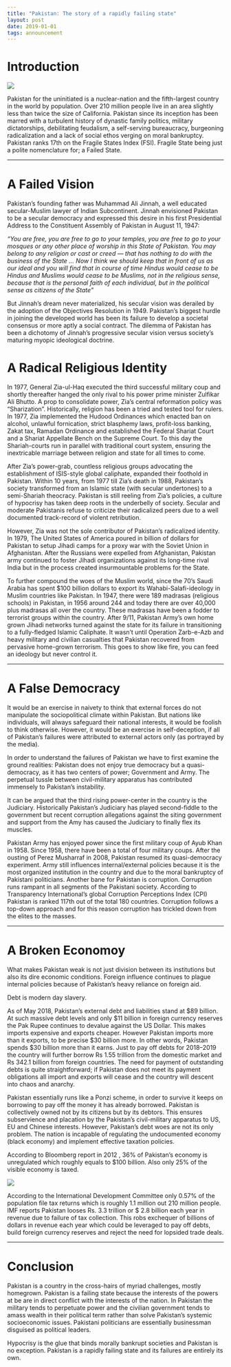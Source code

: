 ```yaml
---
title: "Pakistan: The story of a rapidly failing state"
layout: post
date: 2019-01-01
tags: announcement
---
```


# Introduction

![](https://cdn-images-1.medium.com/max/800/1*tQd-mITiJDP6EuhtCXvDrg.jpeg)
<span class="figcaption_hack"></span>

Pakistan for the uninitiated is a nuclear-nation and the fifth-largest country
in the world by population. Over 210 million people live in an area slightly
less than twice the size of California. Pakistan since its inception has been
marred with a turbulent history of dynastic family politics, military
dictatorships, debilitating feudalism, a self-serving bureaucracy, burgeoning
radicalization and a lack of social ethos verging on moral bankruptcy. Pakistan
ranks 17th on the Fragile States Index (FSI). Fragile State being just a polite
nomenclature for; a Failed State.

*****

# A Failed Vision

Pakistan’s founding father was Muhammad Ali Jinnah, a well educated
secular-Muslim lawyer of Indian Subcontinent. Jinnah envisioned Pakistan to be a
secular democracy and expressed this desire in his first Presidential Address to
the Constituent Assembly of Pakistan in August 11, 1947:

*“You are free, you are free to go to your temples, you are free to go to your
mosques or any other place of worship in this State of Pakistan. You may belong
to any religion or cast or creed — that has nothing to do with the business of
the State … Now I think we should keep that in front of us as our ideal and you
will find that in course of time Hindus would cease to be Hindus and Muslims
would cease to be Muslims, not in the religious sense, because that is the
personal faith of each individual, but in the political sense as citizens of the
State”*

But Jinnah’s dream never materialized, his secular vision was derailed by the
adoption of the Objectives Resolution in 1949. Pakistan’s biggest hurdle in
joining the developed world has been its failure to develop a societal consensus
or more aptly a social contract. The dilemma of Pakistan has been a dichotomy of
Jinnah’s progressive secular vision versus society’s maturing myopic ideological
doctrine.

# A Radical Religious Identity

In 1977, General Zia-ul-Haq executed the third successful military coup and
shortly thereafter hanged the only rival to his power prime minister Zulfikar
Ali Bhutto. A prop to consolidate power, Zia’s central reformation policy was
“Sharization”. Historically, religion has been a tried and tested tool for
rulers. In 1977, Zia implemented the Hudood Ordinances which enacted ban on
alcohol, unlawful fornication, strict blasphemy laws, profit-loss banking, Zakat
tax, Ramadan Ordinance and established the Federal Shariat Court and a Shariat
Appellate Bench on the Supreme Court. To this day the Shariah-courts run in
parallel with traditional court system, ensuring the inextricable marriage
between religion and state for all times to come.

After Zia’s power-grab, countless religious groups advocating the establishment
of ISIS-style global caliphate, expanded their foothold in Pakistan. Within 10
years, from 1977 till Zia’s death in 1988, Pakistan’s society transformed from
an Islamic state (with secular undertones) to a semi-Shariah theocracy. Pakistan
is still reeling from Zia’s policies, a culture of hypocrisy has taken deep
roots in the underbelly of society. Secular and moderate Pakistanis refuse to
criticize their radicalized peers due to a well documented track-record of
violent retribution.

However, Zia was not the sole contributor of Pakistan’s radicalized identity. In
1979, The United States of America poured in billion of dollars for Pakistan to
setup Jihadi camps for a proxy war with the Soviet Union in Afghanistan. After
the Russians were expelled from Afghanistan, Pakistan army continued to foster
Jihadi organizations against its long-time rival India but in the process
created insurmountable problems for the State.

To further compound the woes of the Muslim world, since the 70’s Saudi Arabia
has spent $100 billion dollars to export its Wahabi-Salafi-ideology in Muslim
countries like Pakistan. In 1947, there were 189 madrasas (religious schools) in
Pakistan, in 1956 around 244 and today there are over 40,000 plus madrasas all
over the country. These madrasas have been a fodder to terrorist groups within
the country. After 9/11, Pakistan Army’s own home grown Jihadi networks turned
against the state for its failure in transitioning to a fully-fledged Islamic
Caliphate. It wasn’t until Operation Zarb-e-Azb and heavy military and civilian
casualties that Pakistan recovered from pervasive home-grown terrorism. This
goes to show like fire, you can feed an ideology but never control it.

*****

# A False Democracy

It would be an exercise in naivety to think that external forces do not
manipulate the sociopolitical climate within Pakistan. But nations like
individuals, will always safeguard their national interests, it would be foolish
to think otherwise. However, it would be an exercise in self-deception, if all
of Pakistan’s failures were attributed to external actors only (as portrayed by
the media).

In order to understand the failures of Pakistan we have to first examine the
ground realities: Pakistan does not enjoy true democracy but a quasi-democracy,
as it has two centers of power; Government and Army. The perpetual tussle
between civil-military apparatus has contributed immensely to Pakistan’s
instability.

It can be argued that the third rising power-center in the country is the
Judiciary. Historically Pakistan’s Judiciary has played second-fiddle to the
government but recent corruption allegations against the siting government and
support from the Amy has caused the Judiciary to finally flex its muscles.

Pakistan Army has enjoyed power since the first military coup of Ayub Khan in
1958. Since 1958, there have been a total of four military coups. After the
ousting of Perez Musharraf in 2008, Pakistan resumed its quasi-democracy
experiment. Army still influences internal/external policies because it is the
most organized institution in the country and due to the moral bankruptcy of
Pakistani politicians. Another bane for Pakistan is corruption. Corruption runs
rampant in all segments of the Pakistani society. According to Transparency
International’s global Corruption Perceptions Index (CPI) Pakistan is ranked
117th out of the total 180 countries. Corruption follows a top-down approach and
for this reason corruption has trickled down from the elites to the masses.

*****

# A Broken Economoy

What makes Pakistan weak is not just division between its institutions but also
its dire economic conditions. Foreign influence continues to plague internal
policies because of Pakistan’s heavy reliance on foreign aid.

Debt is modern day slavery.

As of May 2018, Pakistan’s external debt and liabilities stand at $89 billion.
At such massive debt levels and only $11 billion in foreign currency reserves
the Pak Rupee continues to devalue against the US Dollar. This makes imports
expensive and exports cheaper. However Pakistan imports more than it exports, to
be precise $30 billion more. In other words, Pakistan spends $30 billion more
than it earns. Just to pay off debts for 2018–2019 the country will further
borrow Rs 1.55 trillion from the domestic market and Rs 342.1 billion from
foreign countries. The need for payment of outstanding debts is quite
straightforward; if Pakistan does not meet its payment obligations all import
and exports will cease and the country will descent into chaos and anarchy.

Pakistan essentially runs like a Ponzi scheme, in order to survive it keeps on
borrowing to pay off the money it has already borrowed. Pakistan is collectively
owned not by its citizens but by its debtors. This ensures subservience and
placation by the Pakistan’s civil-military apparatus to US, EU and Chinese
interests. However, Pakistan’s debt woes are not its only problem. The nation is
incapable of regulating the undocumented economy (black economy) and implement
effective taxation policies.

According to Bloomberg report in 2012 , 36% of Pakistan’s economy is unregulated
which roughly equals to $100 billion. Also only 25% of the visible economy is
taxed.

![](https://cdn-images-1.medium.com/max/800/1*sbOLltzRKxwAkAUpKU8e1A.jpeg)

According to the International Development Committee only 0.57% of the
population file tax returns which is roughly 1.1 million out 210 million people.
IMF reports Pakistan looses Rs. 3.3 trillion or $ 2.8 billion each year in
revenue due to failure of tax collection. This robs exchequer of billions of
dollars in revenue each year which could be leveraged to pay off debts, build
foreign currency reserves and reject the need for lopsided trade deals.

*****

# Conclusion

Pakistan is a country in the cross-hairs of myriad challenges, mostly homegrown.
Pakistan is a failing state because the interests of the powers at be are in
direct conflict with the interests of the nation. In Pakistan the military tends
to perpetuate power and the civilian government tends to amass wealth in their
political term rather than solve Pakistan’s systemic socioeconomic issues.
Pakistani politicians are essentially businessman disguised as political
leaders.

Hypocrisy is the glue that binds morally bankrupt societies and Pakistan is no
exception. Pakistan is a rapidly failing state and its failures are entirely its
own.


